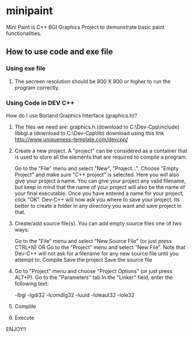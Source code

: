 minipaint
=========

Mini Paint is C++ BGI Graphics Project to demonstrate basic paint functionalities.

## How to use code and exe file ##

### Using exe file ###
  
 1. The secreen resolution should be 800 X 800 or higher to run the program correctly.

### Using Code in DEV C++ ###

How do I use Borland Graphics Interface (graphics.h)?
 
 1. The files we need are:
     graphics.h 	(download to C:\Dev-Cpp\include)
     libbgi.a    	(download to C:\Dev-Cpp\lib) 
     download using this link http://www.uniqueness-template.com/devcpp/

 2. Create a new project.
    A "project" can be considered as a container that is used to store all the elements that are required to compile a program.

    Go to the "File" menu and select "New", "Project...".
    Choose "Empty Project" and make sure "C++ project" is selected.
    Here you will also give your project a name. You can give your project any valid filename, but keep in mind that the name of your project will also be the name of your final executable.
    Once you have entered a name for your project, click "OK".
    Dev-C++ will now ask you where to save your project. Its better to create a folder in any directory you want and save project in that.

 3. Create/add source file(s).
    You can add empty source files one of two ways:

    Go to the "File" menu and select "New Source File" (or just press CTRL+N) OR
    Go to the "Project" menu and select "New File".
    Note that Dev-C++ will not ask for a filename for any new source file until you attempt to:
        Compile
        Save the project
        Save the source file

 4. Go to "Project" menu and choose "Project Options" (or just press ALT+P).
    Go to the "Parameters" tab
    In the "Linker" field, enter the following text:
    
    -lbgi
    -lgdi32
    -lcomdlg32
    -luuid
    -loleaut32
    -lole32 

 5. Complile
 6. Execute

 ENJOY!!
